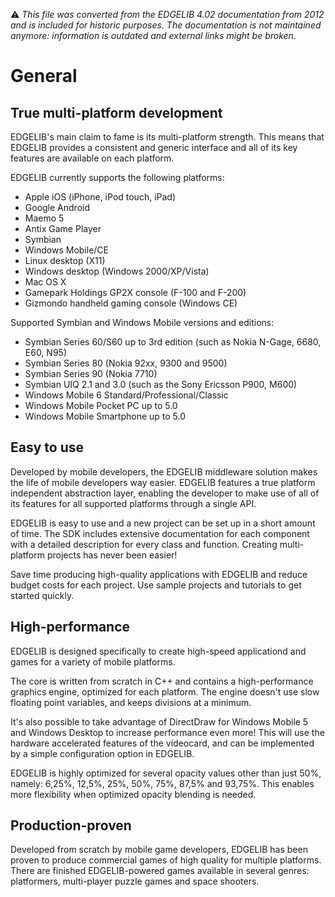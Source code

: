 :warning: _This file was converted from the EDGELIB 4.02 documentation from 2012 and is included for historic purposes. The documentation is not maintained anymore: information is outdated and external links might be broken._

# General

## True multi-platform development
EDGELIB's main claim to fame is its multi-platform strength. This means that EDGELIB provides a consistent and generic interface and all of its key features are available on each platform.

EDGELIB currently supports the following platforms:

* Apple iOS (iPhone, iPod touch, iPad)
* Google Android
* Maemo 5
* Antix Game Player
* Symbian
* Windows Mobile/CE
* Linux desktop (X11)
* Windows desktop (Windows 2000/XP/Vista)
* Mac OS X
* Gamepark Holdings GP2X console (F-100 and F-200)
* Gizmondo handheld gaming console (Windows CE)

Supported Symbian and Windows Mobile versions and editions:

* Symbian Series 60/S60 up to 3rd edition (such as Nokia N-Gage, 6680, E60, N95)
* Symbian Series 80 (Nokia 92xx, 9300 and 9500)
* Symbian Series 90 (Nokia 7710)
* Symbian UIQ 2.1 and 3.0 (such as the Sony Ericsson P900, M600)
* Windows Mobile 6 Standard/Professional/Classic
* Windows Mobile Pocket PC up to 5.0
* Windows Mobile Smartphone up to 5.0

## Easy to use
Developed by mobile developers, the EDGELIB middleware solution makes the life of mobile developers way easier. EDGELIB features a true platform independent abstraction layer, enabling the developer to make use of all of its features for all supported platforms through a single API.

EDGELIB is easy to use and a new project can be set up in a short amount of time. The SDK includes extensive documentation for each component with a detailed description for every class and function. Creating multi-platform projects has never been easier!

Save time producing high-quality applications with EDGELIB and reduce budget costs for each project. Use sample projects and tutorials to get started quickly.

## High-performance
EDGELIB is designed specifically to create high-speed applicationd and games for a variety of mobile platforms.

The core is written from scratch in C++ and contains a high-performance graphics engine, optimized for each platform. The engine doesn't use slow floating point variables, and keeps divisions at a minimum.

It's also possible to take advantage of DirectDraw for Windows Mobile 5 and Windows Desktop to increase performance even more! This will use the hardware accelerated features of the videocard, and can be implemented by a simple configuration option in EDGELIB.

EDGELIB is highly optimized for several opacity values other than just 50%, namely: 6,25%, 12,5%, 25%, 50%, 75%, 87,5% and 93,75%. This enables more flexibility when optimized opacity blending is needed.

## Production-proven
Developed from scratch by mobile game developers, EDGELIB has been proven to produce commercial games of high quality for multiple platforms. There are finished EDGELIB-powered games available in several genres: platformers, multi-player puzzle games and space shooters.
